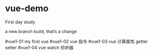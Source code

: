# vue-demo
First day study

a new branch build,
that’s a change

#vue1-01  my first vue
#vue1-02  vue 指令
#vue1-03  vue 计算属性 getter setter 
#vue1-04  vue watch 侦听器
